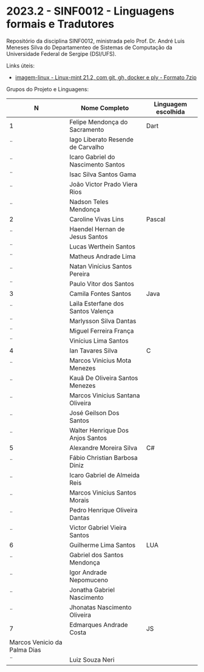 # 2023.2 - SINF0012 - Linguagens formais e Tradutores

Repositório da disciplina SINF0012, ministrada pelo Prof. Dr. André Luis Meneses Silva do Departamenteo de Sistemas de Computação da Universidade Federal de Sergipe (DSI/UFS).           


Links úteis:

 - [imagem-linux - Linux-mint 21.2, com git, gh, docker e ply - Formato 7zip](https://drive.google.com/file/d/1fMQwl5DlUCSzIikqoLmL1btlwz3e1Zzn/view?usp=sharing)
 

Grupos do Projeto e Linguagens:


N|Nome Completo   | Linguagem escolhida
-|----------------|-------------------
1|Felipe Mendonça do Sacramento | Dart
¨|Iago Liberato Resende de Carvalho | 
¨|Icaro Gabriel do Nascimento Santos |
¨|Isac Silva Santos Gama |
¨|João Victor Prado Viera Rios |
¨|Nadson Teles Mendonça |
2|Caroline Vivas Lins | Pascal
¨|Haendel Hernan de Jesus Santos | 
¨|Lucas Werthein Santos | 
¨|Matheus Andrade Lima | 
¨|Natan Vinícius Santos Pereira | 
¨|Paulo Vitor dos Santos | 
3|Camila Fontes Santos| Java
¨|Laila Esterfane dos Santos Valença |
¨|Marlysson Silva Dantas| 
¨|Miguel Ferreira França| 
¨|Vinícius Lima Santos| 
4|Ian Tavares Silva | C
¨|Marcos Vinicius Mota Menezes | 
¨|Kauã De Oliveira Santos Menezes | 
¨|Marcos Vinicius Santana Oliveira | 
¨|José Geilson Dos Santos | 
¨|Walter Henrique Dos Anjos Santos | 
5| Alexandre Moreira Silva | C#
¨|Fábio Christian Barbosa Diniz | 
¨|Icaro Gabriel de Almeida Reis | 
¨|Marcos Vinicius Santos Morais | 
¨|Pedro Henrique Oliveira Dantas | 
¨|Victor Gabriel Vieira Santos | 
6|Guilherme Lima Santos | LUA
¨|Gabriel dos Santos Mendonça | 
¨|Igor Andrade Nepomuceno |
¨|Jonatha Gabriel Nascimento |
¨|Jhonatas Nascimento Oliveira |
7|Edmarques Andrade Costa | JS
|Marcos Venicio da Palma Dias |
¨|Luiz Souza Neri |








